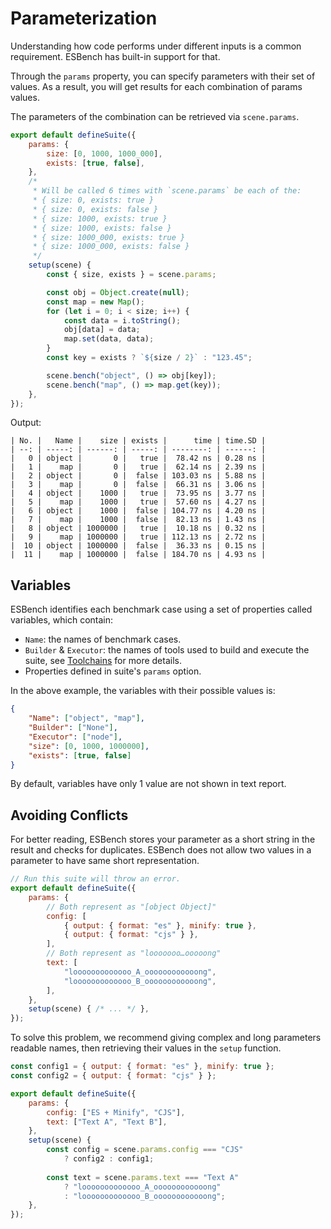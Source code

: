 # Parameterization

Understanding how code performs under different inputs is a common requirement. ESBench has built-in support for that.

Through the `params` property, you can specify parameters with their set of values. As a result, you will get results for each combination of params values. 

The parameters of the combination can be retrieved via `scene.params`.

```javascript
export default defineSuite({
	params: {
		size: [0, 1000, 1000_000],
		exists: [true, false],
	},
    /*
     * Will be called 6 times with `scene.params` be each of the:
     * { size: 0, exists: true }
     * { size: 0, exists: false }
     * { size: 1000, exists: true }
     * { size: 1000, exists: false }
     * { size: 1000_000, exists: true }
     * { size: 1000_000, exists: false }
     */
	setup(scene) {
		const { size, exists } = scene.params;

		const obj = Object.create(null);
		const map = new Map();
		for (let i = 0; i < size; i++) {
			const data = i.toString();
			obj[data] = data;
			map.set(data, data);
		}
		const key = exists ? `${size / 2}` : "123.45";

		scene.bench("object", () => obj[key]);
		scene.bench("map", () => map.get(key));
	},
});
```

Output:

```text
| No. |   Name |    size | exists |      time | time.SD |
| --: | -----: | ------: | -----: | --------: | ------: |
|   0 | object |       0 |   true |  78.42 ns | 0.28 ns |
|   1 |    map |       0 |   true |  62.14 ns | 2.39 ns |
|   2 | object |       0 |  false | 103.03 ns | 5.88 ns |
|   3 |    map |       0 |  false |  66.31 ns | 3.06 ns |
|   4 | object |    1000 |   true |  73.95 ns | 3.77 ns |
|   5 |    map |    1000 |   true |  57.60 ns | 4.27 ns |
|   6 | object |    1000 |  false | 104.77 ns | 4.20 ns |
|   7 |    map |    1000 |  false |  82.13 ns | 1.43 ns |
|   8 | object | 1000000 |   true |  10.18 ns | 0.32 ns |
|   9 |    map | 1000000 |   true | 112.13 ns | 2.72 ns |
|  10 | object | 1000000 |  false |  36.33 ns | 0.15 ns |
|  11 |    map | 1000000 |  false | 184.70 ns | 4.93 ns |
```

## Variables

ESBench identifies each benchmark case using a set of properties called variables, which contain:

* `Name`: the names of benchmark cases.
* `Builder` & `Executor`: the names of tools used to build and execute the suite, see [Toolchains](./toolchains) for more details.
* Properties defined in suite's `params` option.

In the above example, the variables with their possible values is:

```json
{
	"Name": ["object", "map"],
    "Builder": ["None"],
    "Executor": ["node"],
    "size": [0, 1000, 1000000],
    "exists": [true, false]
}
```

By default, variables have only 1 value are not shown in text report.

## Avoiding Conflicts

For better reading, ESBench stores your parameter as a short string in the result and checks for duplicates. ESBench does not allow two values in a parameter to have same short representation.

```javascript
// Run this suite will throw an error.
export default defineSuite({
	params: {
		// Both represent as "[object Object]"
		config: [
			{ output: { format: "es" }, minify: true },
			{ output: { format: "cjs" } },
        ],
		// Both represent as "looooooo…ooooong"
		text: [
			"looooooooooooo_A_oooooooooooong",
			"looooooooooooo_B_oooooooooooong",
		],
	},
    setup(scene) { /* ... */ },
});
```

To solve this problem, we recommend giving complex and long parameters readable names, then retrieving their values in the `setup` function.

```javascript
const config1 = { output: { format: "es" }, minify: true };
const config2 = { output: { format: "cjs" } };

export default defineSuite({
	params: {
		config: ["ES + Minify", "CJS"],
		text: ["Text A", "Text B"],
	},
    setup(scene) {
		const config = scene.params.config === "CJS" 
            ? config2 : config1;
		
		const text = scene.params.text === "Text A" 
            ? "looooooooooooo_A_oooooooooooong" 
            : "looooooooooooo_B_oooooooooooong";
    },
});
```
